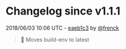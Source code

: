 # Changelog since v1.1.1

2018/06/03 10:06 UTC - [eaeb1c3](https://github.com/hassio-addons/addon-appdaemon3/commit/eaeb1c318fcfb6e5994a591948d1d5fc7c1bdfd4) by [@frenck](https://github.com/frenck)
> :rocket: Moves build-env to latest 

